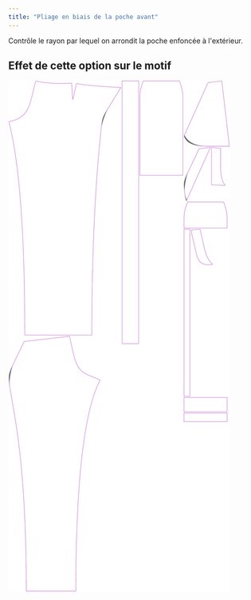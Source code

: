 ```yaml
---
title: "Pliage en biais de la poche avant"
---
```


Contrôle le rayon par lequel on arrondit la poche enfoncée à l'extérieur.

## Effet de cette option sur le motif

![Cette image montre l'effet de cette option en superposant plusieurs variantes qui ont une valeur différente pour cette option](charlie_frontpocketslantbend_sample.svg "Effet de cette option sur le modèle")
